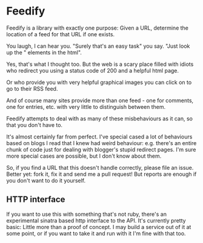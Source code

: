 # Feedify

Feedify is a library with exactly one purpose: Given a URL, determine the location of a feed for that URL if one exists.

You laugh, I can hear you. "Surely that's an easy task" you say. "Just look up the <link>" elements in the html".

Yes, that's what I thought too. But the web is a scary place filled with idiots who redirect you using a status code of 200 and a helpful html page.

Or who provide you with very helpful graphical images you can click on to go to their RSS feed.

And of course many sites provide more than one feed - one for comments, one for entries, etc. with very little to distinguish between them.

Feedify attempts to deal with as many of these misbehaviours as it can, so that you don't have to.

It's almost certainly far from perfect. I've special cased a lot of behaviours based on blogs I read that I knew had weird behaviour: e.g. there's an entire chunk of code just for dealing with blogger's stupid redirect pages. I'm sure more special cases are possible, but I don't know about them. 

So, if you find a URL that this doesn't handle correctly, please file an issue. Better yet: fork it, fix it and send me a pull request! But reports are enough if you don't want to do it yourself.

## HTTP interface

If you want to use this with something that's not ruby, there's an experimental sinatra based http interface to the API.
It's currently pretty basic: Little more than a proof of concept. I may build a service out of it at some point, or if you want to
take it and run with it I'm fine with that too.
